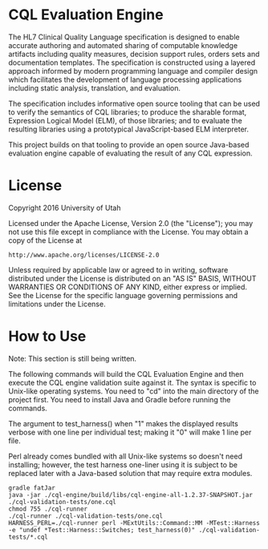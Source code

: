 # CQL Evaluation Engine

The HL7 Clinical Quality Language specification is designed to enable accurate authoring and automated sharing of computable knowledge artifacts including quality measures, decision support rules, orders sets and documentation templates. The specification is constructed using a layered approach informed by modern programming language and compiler design which facilitates the development of language processing applications including static analysis, translation, and evaluation.

The specification includes informative open source tooling that can be used to verify the semantics of CQL libraries; to produce the sharable format, Expression Logical Model (ELM), of those libraries; and to evaluate the resulting libraries using a prototypical JavaScript-based ELM interpreter. 

This project builds on that tooling to provide an open source Java-based evaluation engine capable of evaluating the result of any CQL expression.

# License

Copyright 2016 University of Utah

Licensed under the Apache License, Version 2.0 (the "License");
you may not use this file except in compliance with the License.
You may obtain a copy of the License at

    http://www.apache.org/licenses/LICENSE-2.0

Unless required by applicable law or agreed to in writing, software
distributed under the License is distributed on an "AS IS" BASIS,
WITHOUT WARRANTIES OR CONDITIONS OF ANY KIND, either express or implied.
See the License for the specific language governing permissions and
limitations under the License.

# How to Use

Note: This section is still being written.

The following commands will build the CQL Evaluation Engine and then
execute the CQL engine validation suite against it.
The syntax is specific to Unix-like operating systems.
You need to "cd" into the main directory of the project first.
You need to install Java and Gradle before running the commands.

The argument to test_harness() when "1" makes the displayed results verbose
with one line per individual test; making it "0" will make 1 line per file.

Perl already comes bundled with all Unix-like systems so doesn't need
installing; however, the test harness one-liner using it is subject to be
replaced later with a Java-based solution that may require extra modules.

```
gradle fatJar
java -jar ./cql-engine/build/libs/cql-engine-all-1.2.37-SNAPSHOT.jar ./cql-validation-tests/one.cql
chmod 755 ./cql-runner
./cql-runner ./cql-validation-tests/one.cql
HARNESS_PERL=./cql-runner perl -MExtUtils::Command::MM -MTest::Harness -e "undef *Test::Harness::Switches; test_harness(0)" ./cql-validation-tests/*.cql
```
